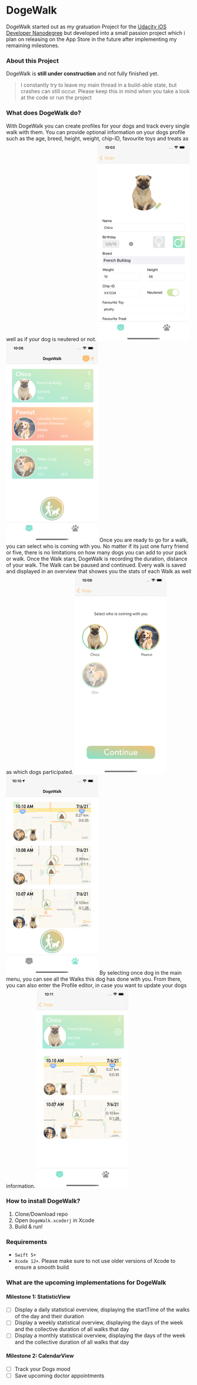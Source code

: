 # DogeWalk

DogeWalk started out as my gratuation Project for the [Udacity iOS Developer Nanodegree](https://www.udacity.com/course/ios-developer-nanodegree--nd003) but developed into a small passion project which i plan on releasing on the App Store in the future after implementing my remaining milestones.

### About this Project
DogeWalk is **still under construction** and not fully finished yet.
> I constantly try to leave my main thread in a build-able state, but crashes can still occur.
Please keep this in mind when you take a look at the code or run the project

### What does DogeWalk do?
With DogeWalk you can create profiles for your dogs and track every single walk with them. 
You can provide optional information on your dogs profile such as the age, breed, height, weight, chip-ID, favourite toys and treats as well as if your dog is neutered or not. 
![Profile](https://github.com/katharinamlk/DogeWalk/blob/main/Screenshots/DogProfile.jpg)
![Dogs](https://github.com/katharinamlk/DogeWalk/blob/main/Screenshots/DogOverview.jpg)
Once you are ready to go for a walk, you can select who is coming with you. 
No matter if its just one furry friend or five, there is no limitations on how many dogs you can add to your pack or walk. 
Once the Walk stars, DogeWalk is recording the duration, distance of your walk. The Walk can be paused and continued.
Every walk is saved and displayed in an overview that showes you the stats of each Walk as well as which dogs participated.
![DogSelection](https://github.com/katharinamlk/DogeWalk/blob/main/Screenshots/DogSelection.jpg)
![WalkOverView](https://github.com/katharinamlk/DogeWalk/blob/main/Screenshots/WalkOverview.jpg)
By selecting once dog in the main menu, you can see all the Walks this dog has done with you.
From there, you can also enter the Profile editor, in case you want to update your dogs information.
![DogDetail](https://github.com/katharinamlk/DogeWalk/blob/main/Screenshots/DogDetail.jpg)

### How to install DogeWalk?
1. Clone/Download repo
2. Open `DogeWalk.xcoderj` in Xcode
3. Build & run!

### Requirements
- `Swift 5+`
- `Xcode 12+`.
Please make sure to not use older versions of Xcode to ensure a smooth build 

### What are the upcoming implementations for DogeWalk
#### Milestone 1: StatisticView
- [ ] Display a daily statistical overview, displaying the startTime of the walks of the day and their duration 
- [ ] Display a weekly statistical overview, displaying the days of the week and the collective duration of all walks that day
- [ ] Display a monthly statistical overview, displaying the days of the week and the collective duration of all walks that day

#### Milestone 2: CalendarView
- [ ] Track your Dogs mood
- [ ] Save upcoming doctor appointments